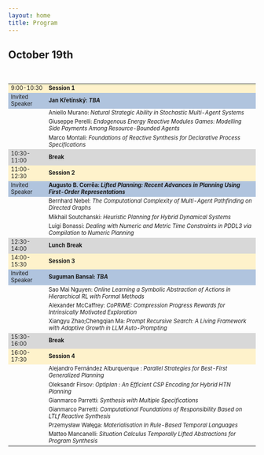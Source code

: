 ```yaml
---
layout: home
title: Program
---
```



<h2>October 19th</h2>
<br>
<table style="font-size:80%">
  <tbody>
    <tr style="background-color:#FEF2CB">
      <td>9:00-10:30   </td>
      <td><b>Session 1</b> </td>
    </tr>
    <tr style="background-color:#B0C4DE">
      <td>Invited Speaker</td>
      <td><b>Jan Křetínský: <em>TBA</em></b> </td>
    </tr>
    <tr>
      <td></td>
      <td>Aniello Murano: <em>Natural Strategic Ability in Stochastic Multi-Agent Systems</em></td>
    </tr>
    <tr>
      <td></td>
      <td>Giuseppe Perelli: <em>Endogenous Energy Reactive Modules Games: Modelling Side Payments Among Resource-Bounded Agents</em></td>
    </tr>
    <tr>
      <td></td>
      <td>Marco Montali: <em>Foundations of Reactive Synthesis for Declarative Process Specifications </em></td>
    </tr>
    <tr style="background-color:#D8D8D8">
      <td>10:30-11:00</td>
      <td><b>Break</b></td>
    </tr>
    <tr style="background-color:#FEF2CB">
      <td>11:00-12:30</td>
      <td><b>Session 2</b> </td>
    </tr>
    <tr style="background-color:#B0C4DE">
      <td>Invited Speaker</td>
      <td><b> Augusto B. Corrêa: <em>  Lifted Planning: Recent Advances in Planning Using First-Order Representations</em></b> </td>
    </tr>
    <tr>
      <td></td>
      <td>Bernhard Nebel: <em> The Computational Complexity of Multi-Agent Pathfinding on Directed Graphs</em> </td>
    </tr>
    <tr>
      <td></td>
      <td>Mikhail Soutchanski: <em>Heuristic Planning for Hybrid Dynamical Systems  </em> </td>
    </tr>
    <tr>
      <td></td>
      <td>Luigi Bonassi: <em>Dealing with Numeric and Metric Time Constraints in PDDL3 via Compilation to Numeric Planning </em> </td>
    </tr>
    <tr style="background-color:#D8D8D8">
      <td>12:30-14:00</td>
      <td><b>Lunch Break</b></td>
    </tr>
    <tr style="background-color:#FEF2CB">
      <td>14:00-15:30</td>
      <td><b>Session 3</b> </td>
    </tr>
    <tr style="background-color:#B0C4DE">
      <td>Invited Speaker</td>
      <td><b> Suguman Bansal: <em>TBA</em></b></td>
    </tr>
    <tr>
        <td></td>
        <td>Sao Mai Nguyen: <em> Online Learning a Symbolic Abstraction of Actions in Hierarchical RL with Formal Methods</em> </td>
    </tr>
    <tr>
        <td></td>
        <td>Alexander McCaffrey:  <em>CoPRIME: Compression Progress Rewards for Intrinsically Motivated Exploration</em> </td>
    </tr>
    <tr>
        <td></td>
        <td>Xiangyu Zhao;Chengqian Ma:  <em>Prompt Recursive Search: A Living Framework with Adaptive Growth in LLM Auto-Prompting</em> </td>
    </tr>
    <tr style="background-color:#D8D8D8">
        <td>15:30-16:00</td>
        <td><b>Break</b></td>
    </tr>
    <tr style="background-color:#FEF2CB">
        <td>16:00-17:30</td>
        <td><b>Session 4  </b></td>
    </tr>
    <tr>
        <td></td>
        <td>Alejandro Fernández Alburquerque :  <em> Parallel Strategies for Best-First Generalized Planning</em> </td>
    </tr>
    <tr>
        <td></td>
        <td>Oleksandr Firsov: <em> Optiplan : An Efficient CSP Encoding for Hybrid HTN Planning</em></td>
    </tr>
    <tr>
        <td></td>
        <td>Gianmarco Parretti: <em>Synthesis with Multiple Specifications  </em> </td>
    </tr>
     <tr>
        <td></td>
        <td>Gianmarco Parretti: <em> Computational Foundations of Responsibility Based on LTLf Reactive Synthesis </em> </td>
    </tr>
    <tr>
    <tr>
        <td></td>
        <td>Przemysław Wałęga: <em> Materialisation In Rule-Based Temporal Languages</em> </td>
    </tr>
    <tr>
        <td></td>
        <td>Matteo Mancanelli: <em> Situation Calculus Temporally Lifted Abstractions for Program Synthesis </em></td>
    </tr>
    
  </tbody>
</table>


      

      

    

